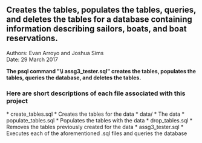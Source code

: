 <h2>Creates the tables, populates the tables, queries, and deletes the tables for a database containing information describing sailors, boats, and boat reservations.</h2>

Authors: Evan Arroyo and Joshua Sims  
Date: 29 March 2017

**The psql command "\i assg3_tester.sql" creates the tables, populates the
tables, queries the database, and deletes the tables.**

<h3>Here are short descriptions of each file associated with this project</h3>
* create_tables.sql
	* Creates the tables for the data
* data/
	* The data
* populate_tables.sql
	* Populates the tables with the data
* drop_tables.sql
	* Removes the tables previously created for the data
* assg3_tester.sql
    * Executes each of the aforementioned .sql files and queries the database